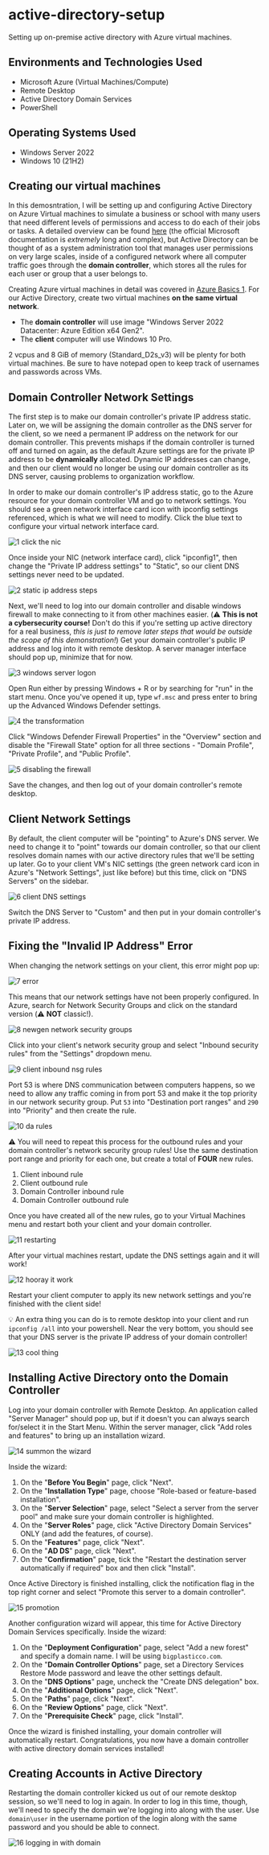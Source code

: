 # active-directory-setup
Setting up on-premise active directory with Azure virtual machines.

<h2>Environments and Technologies Used</h2>

- Microsoft Azure (Virtual Machines/Compute)
- Remote Desktop
- Active Directory Domain Services
- PowerShell

<h2>Operating Systems Used </h2>

- Windows Server 2022
- Windows 10 (21H2)

## Creating our virtual machines

In this demosntration, I will be setting up and configuring Active Directory on Azure Virtual machines to simulate a business or school with many users that need different levels of permissions and access to do each of their jobs or tasks. A detailed overview can be found [here](https://www.quest.com/solutions/active-directory/what-is-active-directory.aspx) (the official Microsoft documentation is *extremely* long and complex), but Active Directory can be thought of as a system administration tool that  manages user permissions on very large scales, inside of a configured network where all computer traffic goes through the **domain controller**, which stores all the rules for each user or group that a user belongs to.

Creating Azure virtual machines in detail was covered in [Azure Basics 1](https://github.com/grrob015/azure-basics?tab=readme-ov-file#virtual-machines). For our Active Directory, create two virtual machines **on the same virtual network**. 

- The **domain controller** will use image "Windows Server 2022 Datacenter: Azure Edition x64 Gen2".
- The **client** computer will use Windows 10 Pro.

2 vcpus and 8 GiB of memory (Standard_D2s_v3) will be plenty for both virtual machines. Be sure to have notepad open to keep track of usernames and passwords across VMs.

## Domain Controller Network Settings

The first step is to make our domain controller's private IP address static. Later on, we will be assigning the domain controller as the DNS server for the client, so we need a permanent IP address on the network for our domain controller. This prevents mishaps if the domain controller is turned off and turned on again, as the default Azure settings are for the private IP address to be **dynamically** allocated. Dynamic IP addresses can change, and then our client would no longer be using our domain controller as its DNS server, causing problems to organization workflow.

In order to make our domain controller's IP address static, go to the Azure resource for your domain controller VM and go to network settings. You should see a green network interface card icon with ipconfig settings referenced, which is what we will need to modify. Click the blue text to configure your virtual network interface card.

![1  click the nic](https://github.com/user-attachments/assets/ed8f85dc-fd38-4193-911b-b17783148413)

Once inside your NIC (network interface card), click "ipconfig1", then change the "Private IP address settings" to "Static", so our client DNS settings never need to be updated.

![2  static ip address steps](https://github.com/user-attachments/assets/752e4cd7-f88f-4f85-8682-c18279046589)

Next, we'll need to log into our domain controller and disable windows firewall to make connecting to it from other machines easier. (⚠️ **This is not a cybersecurity course!** Don't do this if you're setting up active directory for a real business, _this is just to remove later steps that would be outside the scope of this demonstration!_) Get your domain controller's public IP address and log into it with remote desktop. A server manager interface should pop up, minimize that for now.

![3  windows server logon](https://github.com/user-attachments/assets/61ada8a7-d627-4639-b5df-7006b26b6e51)

Open Run either by pressing Windows + R or by searching for "run" in the start menu. Once you've opened it up, type `wf.msc` and press enter to bring up the Advanced Windows Defender settings.

![4  the transformation](https://github.com/user-attachments/assets/142846ce-e061-4ee4-92a6-a9b3e309b134)

Click "Windows Defender Firewall Properties" in the "Overview" section and disable the "Firewall State" option for all three sections - "Domain Profile", "Private Profile", and "Public Profile".

![5  disabling the firewall](https://github.com/user-attachments/assets/a5a9381b-913e-4a7e-9644-07442548f627)

Save the changes, and then log out of your domain controller's remote desktop.

## Client Network Settings

By default, the client computer will be "pointing" to Azure's DNS server. We need to change it to "point" towards our domain controller, so that our client resolves domain names with our active directory rules that we'll be setting up later. Go to your client VM's NIC settings (the green network card icon in Azure's "Network Settings", just like before) but this time, click on "DNS Servers" on the sidebar.

![6  client DNS settings](https://github.com/user-attachments/assets/ccf79eb5-88b8-4835-a359-bd0009c95a6c)

Switch the DNS Server to "Custom" and then put in your domain controller's private IP address.

## Fixing the "Invalid IP Address" Error

When changing the network settings on your client, this error might pop up:

![7  error](https://github.com/user-attachments/assets/e2814fc4-1cd9-4c98-a75d-14296e86762a)

This means that our network settings have not been properly configured. In Azure, search for Network Security Groups and click on the standard version (⚠️ **NOT** classic!). 

![8  newgen network security groups](https://github.com/user-attachments/assets/027d9fcc-0c63-44d6-bb29-5317123d257f)

Click into your client's network security group and select "Inbound security rules" from the "Settings" dropdown menu.

![9  client inbound nsg rules](https://github.com/user-attachments/assets/d99226bd-6b5b-4401-8038-1d0556128439)

Port 53 is where DNS communication between computers happens, so we need to allow any traffic coming in from port 53 and make it the top priority in our network security group. Put `53` into "Destination port ranges" and `290` into "Priority" and then create the rule. 

![10  da rules](https://github.com/user-attachments/assets/f2b4efcd-b557-4b3e-b324-f6282a05b41b)

⚠️ You will need to repeat this process for the outbound rules and your domain controller's network security group rules! Use the same destination port range and priority for each one, but create a total of **FOUR** new rules.

1. Client inbound rule
2. Client outbound rule
3. Domain Controller inbound rule
4. Domain Controller outbound rule

Once you have created all of the new rules, go to your Virtual Machines menu and restart both your client and your domain controller.

![11  restarting](https://github.com/user-attachments/assets/d8e929da-98f0-46f3-8ed5-c995ee71aaf1)

After your virtual machines restart, update the DNS settings again and it will work!

![12  hooray it work](https://github.com/user-attachments/assets/8e007684-4d08-4fdb-8fba-eeef6405ba9f)

Restart your client computer to apply its new network settings and you're finished with the client side!

💡 An extra thing you can do is to remote desktop into your client and run `ipconfig /all` into your powershell. Near the very bottom, you should see that your DNS server is the private IP address of your domain controller!

![13  cool thing](https://github.com/user-attachments/assets/8d53d0d0-aa94-419b-844b-09e51395096a)

## Installing Active Directory onto the Domain Controller

Log into your domain controller with Remote Desktop. An application called "Server Manager" should pop up, but if it doesn't you can always search for/select it in the Start Menu. Within the server manager, click "Add roles and features" to bring up an installation wizard.

![14  summon the wizard](https://github.com/user-attachments/assets/a06c3100-aa38-4382-9ab6-659d480a4625)

Inside the wizard:

1. On the "**Before You Begin**" page, click "Next".
2. On the "**Installation Type**" page, choose "Role-based or feature-based installation".
3. On the "**Server Selection**" page, select "Select a server from the server pool" and make sure your domain controller is highlighted.
4. On the "**Server Roles**" page, click "Active Directory Domain Services" ONLY (and add the features, of course).
5. On the "**Features**" page, click "Next".
6. On the "**AD DS**" page, click "Next".
7. On the "**Confirmation**" page, tick the "Restart the destination server automatically if required" box and then click "Install".

Once Active Directory is finished installing, click the notification flag in the top right corner and select "Promote this server to a domain controller".

![15  promotion](https://github.com/user-attachments/assets/8e83accb-030d-4448-9472-eb5984274c79)

Another configuration wizard will appear, this time for Active Directory Domain Services specifically. Inside the wizard:

1. On the "**Deployment Configuration**" page, select "Add a new forest" and specify a domain name. I will be using `bigplasticco.com`.
2. On the "**Domain Controller Options**" page, set a Directory Services Restore Mode password and leave the other settings default.
3. On the "**DNS Options**" page, uncheck the "Create DNS delegation" box.
4. On the "**Additional Options**" page, click "Next".
5. On the "**Paths**" page, click "Next".
6. On the "**Review Options**" page, click "Next".
7. On the "**Prerequisite Check**" page, click "Install".

Once the wizard is finished installing, your domain controller will automatically restart. Congratulations, you now have a domain controller with active directory domain services installed!

## Creating Accounts in Active Directory

Restarting the domain controller kicked us out of our remote desktop session, so we'll need to log in again. In order to log in this time, though, we'll need to specify the domain we're logging into along with the user. Use `domain\user` in the username portion of the login along with the same password and you should be able to connect.

![16  logging in with domain](https://github.com/user-attachments/assets/4883188a-8065-454f-96ad-2eaaa17cfef1)



